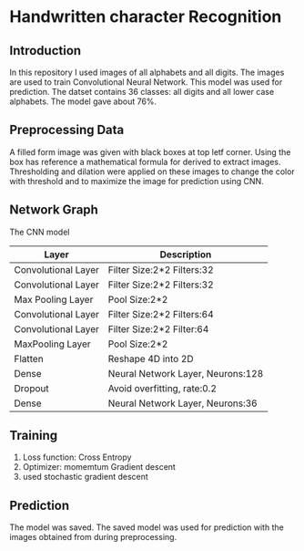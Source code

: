 # Handwritten character Recognition 
## Introduction
In this repository I used images of all alphabets and all digits. The images are used to train Convolutional Neural Network.
This model was used for prediction. The datset contains 36 classes: all digits and all lower case alphabets. The model gave
about 76%.

## Preprocessing Data
A filled form image was given with black boxes at top letf corner. Using the box has reference a mathematical formula for derived
to extract images. Thresholding and dilation were applied on these images to change the color with threshold and to maximize
the image for prediction using CNN.

## Network Graph
The CNN model

|       Layer        |         Description             |
|--------------------|-------------------------------- |
|Convolutional Layer |Filter Size:2*2 Filters:32       |
|Convolutional Layer |Filter Size:2*2 Filters:32       |
|Max Pooling Layer   |Pool Size:2*2                    |
|Convolutional Layer |Filter Size:2*2 Filters:64       |
|Convolutional Layer |Filter Size:2*2 Filter:64        |
|MaxPooling Layer    |Pool Size:2*2                    |
|Flatten             |Reshape 4D into 2D               |
|Dense               |Neural Network Layer, Neurons:128|
|Dropout             |Avoid overfitting, rate:0.2      |
|Dense               |Neural Network Layer, Neurons:36 |

## Training
1. Loss function: Cross Entropy
2. Optimizer: momemtum Gradient descent
3. used stochastic gradient descent

## Prediction
The model was saved. The saved model was used for prediction with the images obtained from during preprocessing.

